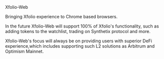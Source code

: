 Xfolio-Web

Bringing Xfolio experience to Chrome based browsers.

In the future Xfolio-Web will support 100% of Xfolio's functionality,
such as adding tokens to the watchlist,
trading on Synthetix protocol and more.

Xfolio-Web's focus will always be on providing users with superior DeFi experience,which includes supporting such L2 solutions as Arbitrum and Optimism Mainnet.


